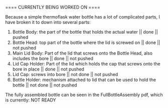 ==== CURRENTLY BEING WORKED ON ====

Because a simple thermoflask water bottle has a lot of complicated parts, I have broken it to down into several parts:

1) Bottle Body: the part of the bottle that holds the actual water || done || pushed
2) Bottle Head: top part of the bottle where the lid is screwed on || done || not pushed
3) Main Lid Body: Part of the lid that screws onto the Bottle Head, also includes the bore || done || not pushed
4) Lid Cap Holder: Part of the lid which holds the cap that screws onto the bore in place || done || not pushed
5) Lid Cap: screws into bore || not done || not pushed
6) Bottle Holder: mechanism attached to lid that can be used to hold the bottle || not done || not pushed


The fully assembled bottle can be seen in the FullBottleAssembly pdf, which is currently: NOT READY 

